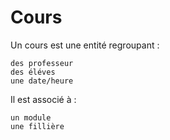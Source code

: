 
# Cours

Un cours est une entité regroupant :

    des professeur
    des éléves
    une date/heure
    
Il est associé à :

    un module
    une fillière
